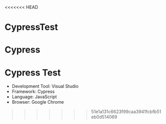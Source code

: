 <<<<<<< HEAD
# CypressTest
Cypress
=======
# Cypress Test
* Development Tool: Visual Studio
* Framework: Cypress
* Language: JavaScript
* Browser: Google Chrome
>>>>>>> 51e1a131c6623f99caa3941fcbfb51eb0d514069
